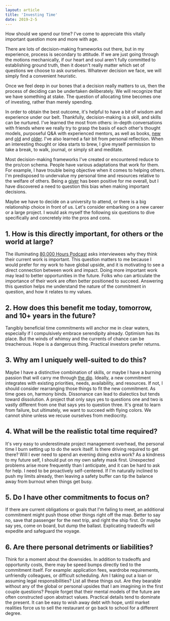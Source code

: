 ```yaml
---
layout: article
title: 'Investing Time'
date: 2019-2-5
---
```


How should we spend our time? I've come to appreciate this vitally important question more and more with age.

There are lots of decision-making frameworks out there, but in my experience, process is secondary to attitude. If we are just going through the motions mechanically, if our heart and soul aren't fully committed to establishing ground truth, then it doesn't really matter which set of questions we choose to ask ourselves. Whatever decision we face, we will simply find a convenient heuristic.

Once we feel deep in our bones that a decision really matters to us, then the process of deciding can be undertaken deliberately. We will recognize that we have something at stake. The question of allocating time becomes one of investing, rather than merely spending.

In order to obtain the best outcome, it's helpful to have a bit of wisdom and experience under our belt. Thankfully, decision-making is a skill, and skills can be nurtured. I've learned the most from others: in-depth conversations with friends where we really try to grasp the basis of each other's thought models, purposeful Q&A with experienced mentors, as well as books, <a href="https://megjay.com/the-defining-decade/" target="_blank">new</a> and <a href="https://www.amazon.com/Mans-Search-Meaning-Viktor-Frankl/dp/080701429X/" target="_blank">old</a> and <a href="http://classics.mit.edu/Antoninus/meditations.html" target="_blank">older</a>. I've also learned a fair bit from personal reflection. When an interesting thought or idea starts to brew, I give myself permission to take a break, to walk, journal, or simply sit and meditate.

Most decision-making frameworks I've created or encountered reduce to the pro/con schema. People have various adaptations that work for them. For example, I have trouble being objective when it comes to helping others. I'm predisposed to undervalue my personal time and resources relative to the welfare of  others. Being a <a href="http://www.adamgrant.net/give-and-take" target="_blank">giver</a> has been positive for me overall, but I have discovered a need to question this bias when making important decisions.

Maybe we have to decide on a university to attend, or there is a big relationship choice in front of us. Let's consider embarking on a new career or a large project. I would ask myself the following six questions to dive specifically and concretely into the pros and cons.

## 1. How is this directly important, for others or the world at large?

The illuminating <a href="https://80000hours.org/podcast/" target="_blank">80,000 Hours Podcast</a> asks interviewees why they think their current work is important. This question matters to me because I would prefer for my work to have global upside, and it is motivating to see a direct connection between work and impact. Doing more important work may lead to better opportunities in the future. Folks who can articulate the importance of their work are often better positioned to succeed. Answering this question helps me understand the nature of the commitment in question, and how it relates to my values.

## 2. How does this benefit me today, tomorrow, and 10+ years in the future?

Tangibly beneficial time commitments will anchor me in clear waters, especially if I compulsively embrace serendipity already. Optimism has its place. But the winds of whimsy and the currents of chance can be treacherous. Hope is a dangerous thing. Practical investors prefer returns.

## 3. Why am I uniquely well-suited to do this?

Maybe I have a distinctive combination of skills, or maybe I have a burning passion that will carry me through <a href="https://smile.amazon.com/Dip-Little-Book-Teaches-Stick/dp/1591841666/ref=sr_1_1?ie=UTF8&qid=1509722434&sr=8-1&keywords=the+dip+godin" target="_blank">the dip</a>. Ideally, a new commitment integrates with existing priorities, needs, availability, and resources. If not, I should consider rearranging those things to fit the new commitment. As time goes on, harmony binds. Dissonance can lead to dialectics but tends toward dissolution. A project that only says yes to questions one and two is vastly different from one that says yes to question three. It's great to learn from failure, but ultimately, we want to succeed with flying colors. We cannot shine unless we recuse ourselves from mediocrity.

## 4. What will be the realistic total time required?

It's very easy to underestimate project management overhead, the personal time I burn setting up to do the work itself. Is there driving required to get there? Will I ever need to spend an evening doing extra work? As a kindness to my future self, I should put on my own safety mask first. Unexpected problems arise more frequently than I anticipate, and it can be hard to ask for help. I need to be proactively self-centered. If I'm naturally inclined to push my limits already, then leaving a safety buffer can tip the balance away from burnout when things get busy.

## 5. Do I have other commitments to focus on?

If there are current obligations or goals that I'm failing to meet, an additional commitment might push those other things right off the map. Better to say no, save that passenger for the next trip, and right the ship first. Or maybe say yes, come on board, but dump the ballast. Explicating tradeoffs will expedite and safeguard the voyage.

## 6. Are there personal detriments or liabilities?

Think for a moment about the downsides. In addition to tradeoffs and opportunity costs, there may be speed bumps directly tied to the commitment itself. For example: application fees, wardrobe requirements, unfriendly colleagues, or difficult scheduling. Am I taking out a loan or assuming legal responsibilities? List all these things out. Are they bearable without any of the global or personal upsides that I am imagining in the first couple questions? People forget that their mental models of the future are often constructed upon abstract values. Practical details tend to dominate the present. It can be easy to wish away debt with hope, until market realities force us to sell the restaurant or go back to school for a different degree.
